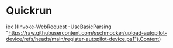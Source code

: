 # Quickrun
iex ((Invoke-WebRequest -UseBasicParsing "https://raw.githubusercontent.com/sschmocker/upload-autopilot-device/refs/heads/main/register-autopilot-device.ps1").Content)
